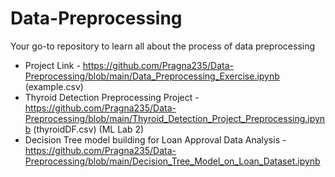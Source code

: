 # Data-Preprocessing

Your go-to repository to learn all about the process of data preprocessing
* Project Link - https://github.com/Pragna235/Data-Preprocessing/blob/main/Data_Preprocessing_Exercise.ipynb (example.csv)
* Thyroid Detection Preprocessing Project - https://github.com/Pragna235/Data-Preprocessing/blob/main/Thyroid_Detection_Project_Preprocessing.ipynb (thyroidDF.csv) (ML Lab 2)
* Decision Tree model building for Loan Approval Data Analysis - https://github.com/Pragna235/Data-Preprocessing/blob/main/Decision_Tree_Model_on_Loan_Dataset.ipynb

